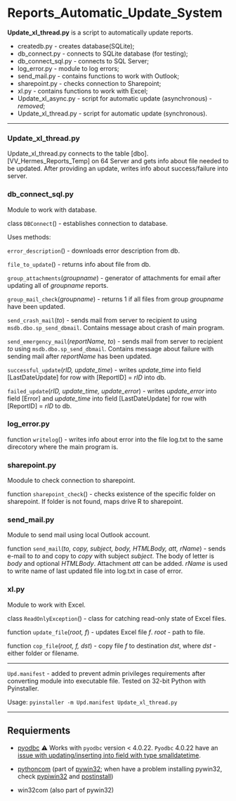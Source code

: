 # Reports_Automatic_Update_System

<b>Update_xl_thread.py</b> is a script to automatically update reports.

<ul>
<li>createdb.py - creates database(SQLite);</li>
<li>db_connect.py - connects to SQLite database (for testing);</li>
<li>db_connect_sql.py - connects to SQL Server;</li>
<li>log_error.py - module to log errors;</li>
<li>send_mail.py - contains functions to work with Outlook;</li>
<li>sharepoint.py - checks connection to Sharepoint;</li>
<li>xl.py - contains functions to work with Excel;</li>
<li>Update_xl_async.py - script for automatic update (asynchronous) - <i>removed</i>;</li>
<li>Update_xl_thread.py - script for automatic update (synchronous).</li>
</ul>
<hr>

### Update_xl_thread.py

Update_xl_thread.py connects to the table [dbo].[VV_Hermes_Reports_Temp] on 64 Server and gets info about file needed to be updated. After providing an update, writes info about success/failure into server.

### db_connect_sql.py

Module to work with database.

class `DBConnect`() - establishes connection to database.

Uses methods:

`error_description`() - downloads error description from db.

`file_to_update`() - returns info about file from db.

`group_attachments`(<i>groupname</i>) - generator of attachments for email after updating all of <i>groupname</i> reports.

`group_mail_check`(<i>groupname</i>) - returns 1 if all files from group <i>groupname</i> have been updated.

`send_crash_mail`(<i>to</i>) - sends mail from server to recipient <i>to</i> using `msdb.dbo.sp_send_dbmail`. Contains message about crash of main program.

`send_emergency_mail`(<i>reportName, to</i>) - sends mail from server to recipient <i>to</i> using `msdb.dbo.sp_send_dbmail`. Contains message about failure with sending mail after <i>reportName</i> has been updated.

`successful_update`(<i>rID, update_time</i>) - writes <i>update_time</i> into field [LastDateUpdate] for row with [ReportID] = <i>rID</i> into db.

`failed_update`(<i>rID, update_time, update_error</i>) - writes <i>update_error</i> into field [Error] and <i>update_time</i> into field [LastDateUpdate] for row with [ReportID] = <i>rID</i> to db.

### log_error.py

function `writelog`() - writes info about error into the file log.txt to the same direcotory where the main program is.

### sharepoint.py

Moodule to check connection to sharepoint.

function `sharepoint_check`() - checks existence of the specific folder on sharepoint. If folder is not found, maps drive R to sharepoint.

### send_mail.py

Module to send mail using local Outlook account.

function `send_mail`(<i>to, copy, subject, body, HTMLBody, att, rName</i>) - sends e-mail to <i>to</i> and copy to <i>copy</i> with subject <i>subject</i>. The body of letter is <i>body</i> and optional <i>HTMLBody</i>. Attachment <i>att</i> can be added. <i>rName</i> is used to write name of last updated file into log.txt in case of error.  

### xl.py

Module to work with Excel.

class `ReadOnlyException`() - class for catching read-only state of Excel files.

function `update_file`(<i>root, f</i>) - updates Excel file <i>f</i>. <i>root</i> - path to file.

function `cop_file`(<i>root, f, dst</i>) - copy file <i>f</i> to destination <i>dst</i>, where <i>dst</i> - either folder or filename.

<hr>

`Upd.manifest` - added to prevent admin privileges requirements after converting module into executable file. Tested on 32-bit Python with Pyinstaller. 

Usage: `pyinstaller -m Upd.manifest Update_xl_thread.py`

<hr>

## Requierments

* [pyodbc](https://github.com/mkleehammer/pyodbc)
 :warning: Works with `pyodbc` version < 4.0.22. `Pyodbc` 4.0.22 have an [issue with updating/inserting into field with type smalldatetime](https://github.com/mkleehammer/pyodbc/issues/334).

* [pythoncom](https://github.com/mkleehammer/pyodbc) (part of [pywin32](https://github.com/mhammond/pywin32); when have a problem installing pywin32, check [pypiwin32](https://stackoverflow.com/questions/49307303/installing-the-pypiwin32-module) and [postinstall](https://www.reddit.com/r/Python/comments/57h1pf/pywin32_not_installing_properly/))

* win32com (also part of pywin32)
